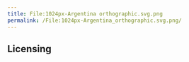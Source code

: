 ```yaml
---
title: File:1024px-Argentina orthographic.svg.png
permalink: /File:1024px-Argentina_orthographic.svg.png/
---
```


## Licensing